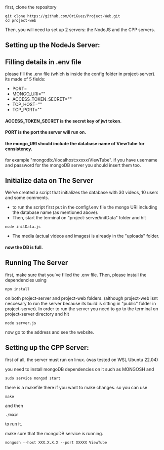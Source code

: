 first, clone the repository
```
git clone https://github.com/OriGuez/Project-Web.git
cd project-web
```

Then, you will need to set up 2 servers: the NodeJS and the CPP servers.

## Setting up the NodeJs Server:

## Filling details in .env file
please fill the .env file (which is inside the config folder in project-server). its made of 5 fields:
* PORT=
* MONGO_URI=""
* ACCESS_TOKEN_SECRET=""
* TCP_HOST=""
* TCP_PORT=""

#### ACCESS_TOKEN_SECRET is the secret key of jwt token.
#### PORT is the port the server will run on.

#### the mongo_URI should include the database name of ViewTube for consistency.
for example "mongodb://localhost:xxxxx/ViewTube".
  if you have username and password for the mongoDB server you should insert them too.

## Initialize data on The Server
We've created a script that initializes the database with 30 videos, 10 users and some comments.
- to run the script first put in the config/.env file the mongo URI including the database name (as mentioned above).
- Then, start the terminal on "project-server/initData" folder and hit
```
node initData.js
```
- The media (actual videos and images) is already in the "uploads" folder.
#### now the DB is full.

## Running The Server
first, make sure that you've filled the .env file.
Then, please install the dependencies using
```
npm install
```
on both project-server and project-web folders. (although project-web isnt neccesary to run the server because its build is sitting in "public" folder in project-server).
In order to run the server you need to go to the terminal on project-server directory and hit
```
node server.js
```
now go to the address and see the website.

## Setting up the CPP Server:
first of all, the server must run on linux. (was tested on WSL Ubuntu 22.04)

you need to install mongoDB dependencies on it such as MONGOSH and 
```
sudo service mongod start
```
there is a makefile there if you want to make changes. so you can use
```
make
```
and then 
```
./main
```
to run it.

make sure that the mongoDB service is running.
```
mongosh --host XXX.X.X.X --port XXXXX ViewTube
```